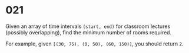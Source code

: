 [_metadata_:number]:-      "21"
[_metadata_:difficulty]:-  "Easy"
[_metadata_:asker]:-       "Snapchat"

# 021

Given an array of time intervals `(start, end)` for classroom lectures (possibly overlapping), find the minimum number of rooms required.

For example, given `[(30, 75), (0, 50), (60, 150)]`, you should return `2`.
